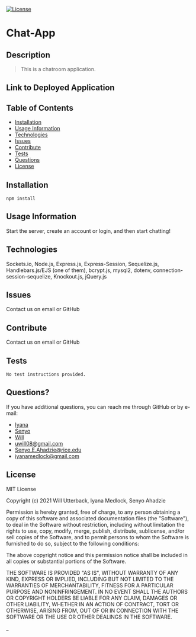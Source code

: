 [![License](https://img.shields.io/badge/license-MIT-green)](http://choosealicense.com/licenses/mit/)

# Chat-App

## Description

> This is a chatroom application.

## Link to Deployed Application

## Table of Contents

- [Installation](#Installation)
- [Usage Information](#Usage-Information)
- [Technologies](#Technologies)
- [Issues](#Issues)
- [Contribute](#Contribute)
- [Tests](#Tests)
- [Questions](#Questions)
- [License](#License)

## Installation

```
npm install
```

## Usage Information

Start the server, create an account or login, and then start chatting!

## Technologies

Sockets.io, Node.js, Express.js, Express-Session, Sequelize.js, Handlebars.js/EJS (one of them), bcrypt.js, mysql2, dotenv, connection-session-sequelize, Knockout.js, jQuery.js

## Issues

Contact us on email or GitHub

## Contribute

Contact us on email or GitHub

## Tests

```
No test instructions provided.
```

## Questions?

If you have additional questions, you can reach me through GitHub or by e-mail:

- [Iyana](https://github.com/DeadStockSkeleton)
- [Senyo](https://github.com/SenyoAhadzie)
- [Will](https://github.com/wjutterback)
- uwill08@gmail.com
- Senyo.E.Ahadzie@rice.edu
- iyanamedlock@gmail.com

## License

MIT License

Copyright (c) 2021 Will Utterback, Iyana Medlock, Senyo Ahadzie

Permission is hereby granted, free of charge, to any person obtaining a copy
of this software and associated documentation files (the "Software"), to deal
in the Software without restriction, including without limitation the rights
to use, copy, modify, merge, publish, distribute, sublicense, and/or sell
copies of the Software, and to permit persons to whom the Software is
furnished to do so, subject to the following conditions:

The above copyright notice and this permission notice shall be included in all
copies or substantial portions of the Software.

THE SOFTWARE IS PROVIDED "AS IS", WITHOUT WARRANTY OF ANY KIND, EXPRESS OR
IMPLIED, INCLUDING BUT NOT LIMITED TO THE WARRANTIES OF MERCHANTABILITY,
FITNESS FOR A PARTICULAR PURPOSE AND NONINFRINGEMENT. IN NO EVENT SHALL THE
AUTHORS OR COPYRIGHT HOLDERS BE LIABLE FOR ANY CLAIM, DAMAGES OR OTHER
LIABILITY, WHETHER IN AN ACTION OF CONTRACT, TORT OR OTHERWISE, ARISING FROM,
OUT OF OR IN CONNECTION WITH THE SOFTWARE OR THE USE OR OTHER DEALINGS IN THE
SOFTWARE.

_